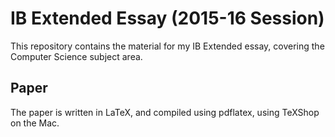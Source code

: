 # IB Extended Essay (2015-16 Session)
This repository contains the material for my IB Extended essay, covering the Computer Science subject area.

## Paper
The paper is written in LaTeX, and compiled using pdflatex, using TeXShop on the Mac.
